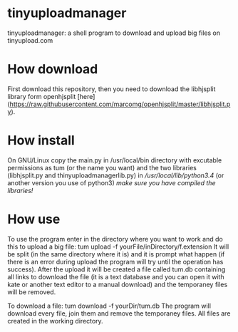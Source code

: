 tinyuploadmanager
=================

tinyuploadmanager: a shell program to download and upload big files on tinyupload.com

# How download #
First download this repository, then you need to download the libhjsplit library form openhjsplit [here] (https://raw.githubusercontent.com/marcomg/openhjsplit/master/libhjsplit.py).

# How install #
On GNU/Linux copy the main.py in /usr/local/bin directory with excutable permissions as tum (or the name you want) and the two libraries (libhjsplit.py and thinyuploadmanagerlib.py) in _/usr/local/lib/python3.4_ (or another version you use of python3) *make sure you have compiled the libraries!*

# How use #
To use the program enter in the directory where you want to work and do this to upload a big file:
  tum upload -f yourFile/inDirectory/f.extension
It will be split (in the same directory where it is) and it is prompt what happen (if there is an error during upload the program will try until the operation has success).
After the upload it will be created a file called tum.db containing all links to download the file (it is a text database and you can open it with kate or another text editor to a manual download) and the temporaney files will be removed.

To download a file:
  tum download -f yourDir/tum.db
The program will download every file, join them and remove the temporaney files. All files are created in the working directory.